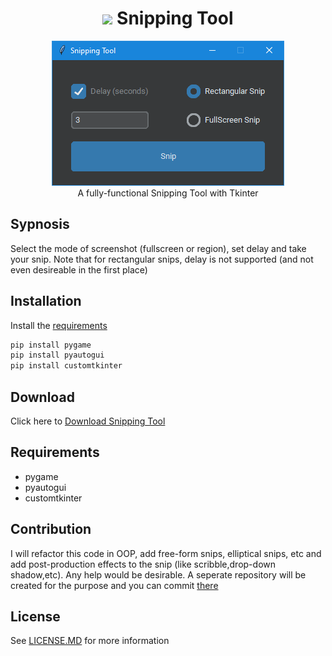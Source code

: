 
<h1 align='center'> <img width=32 src='https://static.wikia.nocookie.net/computer-software-and-video-games/images/9/94/Snipping_Tool_10_Icon.png/revision/latest?cb=20170128223105'> Snipping Tool</h1>
<p align='center'>
    <img src='../../_img/snipping_tool.PNG'><br/>
    A fully-functional Snipping Tool with Tkinter 
</p>

## Sypnosis

Select the mode of screenshot (fullscreen or region), set delay and take your snip. Note that for rectangular snips, delay is not supported (and not even desireable in the first place) 

## Installation

Install the [requirements](#requirements)
```bash
pip install pygame
pip install pyautogui
pip install customtkinter
```

## Download

Click here to [Download Snipping Tool](https://downgit.github.io/#/home?url=https://github.com/besnoi/pyapps/tree/main/src/Snipping%20Tool)

## Requirements
- pygame
- pyautogui
- customtkinter

## Contribution

I will refactor this code in OOP, add free-form snips, elliptical snips, etc and add post-production effects to the snip (like scribble,drop-down shadow,etc). Any help would be desirable. A seperate repository will be created for the purpose and you can commit [there](TODO)

## License

See [LICENSE.MD](../../LICENSE.MD) for more information

